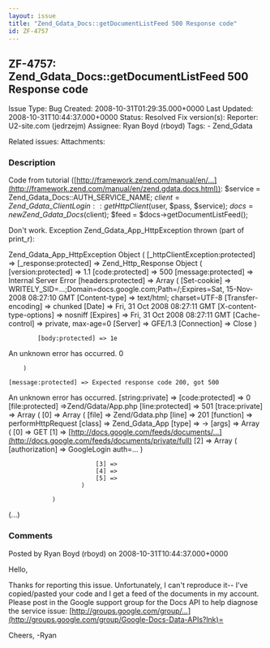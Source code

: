 ```yaml
---
layout: issue
title: "Zend_Gdata_Docs::getDocumentListFeed 500 Response code"
id: ZF-4757
---
```


ZF-4757: Zend\_Gdata\_Docs::getDocumentListFeed 500 Response code
-----------------------------------------------------------------

 Issue Type: Bug Created: 2008-10-31T01:29:35.000+0000 Last Updated: 2008-10-31T10:44:37.000+0000 Status: Resolved Fix version(s): 
 Reporter:  U2-site.com (jedrzejm)  Assignee:  Ryan Boyd (rboyd)  Tags: - Zend\_Gdata
 
 Related issues: 
 Attachments: 
### Description

Code from tutorial ([http://framework.zend.com/manual/en/…](http://framework.zend.com/manual/en/zend.gdata.docs.html)): $service = Zend\_Gdata\_Docs::AUTH\_SERVICE\_NAME; $client = Zend\_Gdata\_ClientLogin::getHttpClient($user, $pass, $service); $docs = new Zend\_Gdata\_Docs($client); $feed = $docs->getDocumentListFeed();

Don't work. Exception Zend\_Gdata\_App\_HttpException thrown (part of print\_r):

Zend\_Gdata\_App\_HttpException Object ( [\_httpClientException:protected] => [\_response:protected] => Zend\_Http\_Response Object ( [version:protected] => 1.1 [code:protected] => 500 [message:protected] => Internal Server Error [headers:protected] => Array ( [Set-cookie] => WRITELY\_SID=...;Domain=docs.google.com;Path=/;Expires=Sat, 15-Nov-2008 08:27:10 GMT [Content-type] => text/html; charset=UTF-8 [Transfer-encoding] => chunked [Date] => Fri, 31 Oct 2008 08:27:11 GMT [X-content-type-options] => nosniff [Expires] => Fri, 31 Oct 2008 08:27:11 GMT [Cache-control] => private, max-age=0 [Server] => GFE/1.3 [Connection] => Close )

 
            [body:protected] => 1e


An unknown error has occurred. 0

 
        )
    
    [message:protected] => Expected response code 200, got 500


An unknown error has occurred. [string:private] => [code:protected] => 0 [file:protected] =>Zend/Gdata/App.php [line:protected] => 501 [trace:private] => Array ( [0] => Array ( [file] => Zend/Gdata.php [line] => 201 [function] => performHttpRequest [class] => Zend\_Gdata\_App [type] => -> [args] => Array ( [0] => GET [1] => [http://docs.google.com/feeds/documents/…](http://docs.google.com/feeds/documents/private/full) [2] => Array ( [authorization] => GoogleLogin auth=... )

 
                            [3] => 
                            [4] => 
                            [5] => 
                        )
    
                )


(...)

 

 

### Comments

Posted by Ryan Boyd (rboyd) on 2008-10-31T10:44:37.000+0000

Hello,

Thanks for reporting this issue. Unfortunately, I can't reproduce it-- I've copied/pasted your code and I get a feed of the documents in my account. Please post in the Google support group for the Docs API to help diagnose the service issue: [http://groups.google.com/group/…](http://groups.google.com/group/Google-Docs-Data-APIs?lnk)=

Cheers, -Ryan

 

 